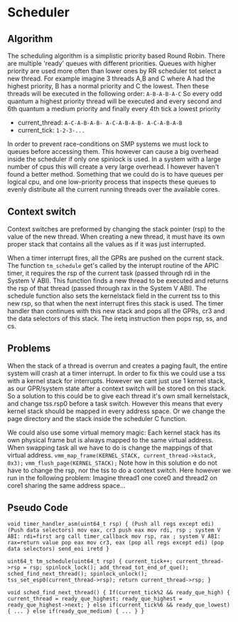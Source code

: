 Scheduler
=========
Algorithm
---------
The scheduling algorithm is a simplistic priority based Round Robin. There are multiple 'ready' queues with different priorities. Queues with higher priority are used more often than lower ones by RR scheduler tot select a new thread. For example imagine 3 threads A,B and C where A had the highest priority,  B has a normal priority and C the lowest. Then these threads will be executed in the following order:
      `A-B-A-B-A-C`
So every odd quantum a highest priority thread will be executed and every second and 6th quantum a medium priority and finally every 4th tick a lowest priority

* current_thread: 	`A-C-A-B-A-B- A-C-A-B-A-B- A-C-A-B-A-B`
* current_tick:		`1-2-3-...`

In order to prevent race-conditions on SMP systems we must lock to queues before accessing them. This however can cause a big overhead inside the scheduler if only one spinlock is used. In a system with a large number of cpus this will create a very large overhead. I however haven't found a better method. Something that we could do is to have queues per logical cpu, and one low-priority process that inspects these queues to evenly distribute all the current running threads over the available cores.

Context switch
--------------
Context switches are preformed by changing the stack pointer (rsp) to the value of the new thread. When creating a new thread, it must have its own proper stack that contains all the values as if it was just interrupted.

When a timer interrupt fires, all the GPRs are pushed on the current stack. The function `tm_schedule` get's called by the interupt routine of the APIC timer, it requires the rsp of the current task (passed through rdi in the System V ABI). This function finds a new thread to be executed and returns the rsp of that thread (passed through rax in the System V ABI). The schedule function also sets the kernelstack field in the current tss to this new rsp, so that when the next interrupt fires this stack is used. The timer handler than continues with this new stack and pops all the GPRs, cr3 and the data selectors of this stack. The iretq instruction then pops rsp, ss, and cs.

Problems
--------
When the stack of a thread is overrun and creates a paging fault, the entire system will crash at a timer interrupt. In order to fix this we could use a tss with a kernel stack for interrupts. However we cant just use 1 kernel stack, as our GPR/system state after a context switch will be stored on this stack. So a solution to this could be to give each thread it's own small kernelstack, and change tss.rsp0 before a task switch. However this means that every kernel stack should be mapped in every address space. Or we change the page directory and the stack inside the scheduler C function.

We could also use some virtual memory magic: Each kernel stack has its own physical frame but is always mapped to the same virtual address. When swapping task all we have to do is change the mappings of that virtual address.
`vmm_map_frame(KERNEL_STACK, current_thread->kstack, 0x3);`
`vmm_flush_page(KERNEL_STACK);`
Note how in this solution e do not have to change the rsp, nor the tss to do a context switch. Here however we run in the following problem: Imagine thread1 one core0 and thread2 on core1 sharing the same address space...


Pseudo Code
-----------

`void timer_handler_asm(uint64_t rsp)
{
        (Push all regs except edi)
        (Push data selectors)
	mov eax, cr3
	push eax
        mov rdi, rsp ; system V ABI: rdi=first arg
        call timer_callback
        mov rsp, rax ; system V ABI: rax=return value
	pop eax
	mov cr3, eax
        (pop all regs except edi)
        (pop data selectors)
         send_eoi
         iretd
}`

`uint64_t tm_schedule(uint64_t rsp)
{
current_tick++;
current_thread->rsp = rsp;
spinlock_lock();
add_thread_tot_end_of_que();
sched_find_next_thread();
spinlock_unlock();
tss_set_esp0(current_thread->rsp);
return current_thread->rsp;
}`

`void sched_find_next_thread()
{
If(current_tick%2 && ready_que_high)
{
      current_thread = ready_que_highest;
      ready_que_highest = ready_que_highest->next;
}
else if(current_tick%6 && ready_que_lowest)
{
...
}
else if(ready_que_medium)
{
...
}
}`
